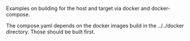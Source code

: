 Examples on building for the host and target via docker and
docker-compose.

The compose.yaml depends on the docker images build in the
../../docker directory. Those should be built first.
